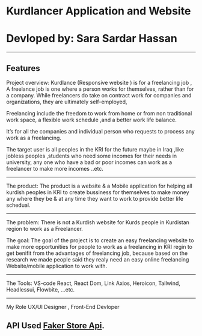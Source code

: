 # Kurdlancer Application and Website

# Devloped by: Sara Sardar Hassan

---

## Features

Project overview:
Kurdlance (Responsive website ) is for a freelancing job ,
A freelance job is one where a person works for themselves, rather than for a company. While freelancers do take on contract work for companies and organizations, they are ultimately self-employed,

Freelancing include the freedom to work from home or from non traditional work space, a flexible work schedule ,and a better work life balance.

It’s for all the companies and individual person who requests to process any work as a freelancing.

The target user is all peoples in the KRI for the future maybe in Iraq ,like jobless peoples ,students who need some incomes for their needs in university, any one who have a bad or poor incomes can work as a freelancer to make more incomes ..etc.

---

The product:
The product is a website & a Mobile application for helping all kurdish peoples in KRI to create bussiness for themselves to make money any where they be & at any time they want to work to provide better life schedual.

---

The problem:
There is not a Kurdish website for Kurds people in Kurdistan region to work as a Freelancer.

The goal:
The goal of the project is to create an easy freelancing website to make more opportunities for people to work as a freelancing in KRI regin to get benifit from the advantages of freelancing job, because based on the research we made people said they realy need an easy online freelancing Website/mobile application to work with.

---

The Tools:
VS-code
React, React Dom, Link
Axios,
Heroicon,
Tailwind,
Headlessui,
Flowbite,
...etc.

---

My Role
UX/UI Designer ,
Front-End Devloper

## API Used [Faker Store Api](https://fakestoreapi.com/docs).
